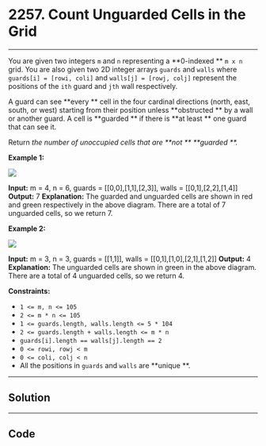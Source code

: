 # 2257. Count Unguarded Cells in the Grid

---

You are given two integers `m` and `n` representing a **0-indexed ** `m x n` grid. You are also given two 2D integer arrays `guards` and `walls` where `guards[i] = [rowi, coli]` and `walls[j] = [rowj, colj]` represent the positions of the `ith` guard and `jth` wall respectively.

A guard can see **every ** cell in the four cardinal directions (north, east, south, or west) starting from their position unless **obstructed ** by a wall or another guard. A cell is **guarded ** if there is **at least ** one guard that can see it.

Return _the number of unoccupied cells that are **not ** **guarded **._

 

**Example 1:**

![](https://assets.leetcode.com/uploads/2022/03/10/example1drawio2.png)


**Input:** m = 4, n = 6, guards = [[0,0],[1,1],[2,3]], walls = [[0,1],[2,2],[1,4]]
**Output:** 7
**Explanation:** The guarded and unguarded cells are shown in red and green respectively in the above diagram.
There are a total of 7 unguarded cells, so we return 7.


**Example 2:**

![](https://assets.leetcode.com/uploads/2022/03/10/example2drawio.png)


**Input:** m = 3, n = 3, guards = [[1,1]], walls = [[0,1],[1,0],[2,1],[1,2]]
**Output:** 4
**Explanation:** The unguarded cells are shown in green in the above diagram.
There are a total of 4 unguarded cells, so we return 4.


 

**Constraints:**

  * `1 <= m, n <= 105`
  * `2 <= m * n <= 105`
  * `1 <= guards.length, walls.length <= 5 * 104`
  * `2 <= guards.length + walls.length <= m * n`
  * `guards[i].length == walls[j].length == 2`
  * `0 <= rowi, rowj < m`
  * `0 <= coli, colj < n`
  * All the positions in `guards` and `walls` are **unique **.

---

## Solution



---

## Code
```python


```